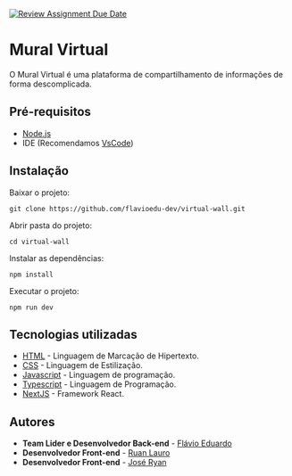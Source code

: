 [![Review Assignment Due Date](https://classroom.github.com/assets/deadline-readme-button-24ddc0f5d75046c5622901739e7c5dd533143b0c8e959d652212380cedb1ea36.svg)](https://classroom.github.com/a/U2l29CBO)

# Mural Virtual
O Mural Virtual é uma plataforma de compartilhamento de informações de forma descomplicada.

## Pré-requisitos
- [Node.js](https://nodejs.org/en)
- IDE (Recomendamos [VsCode](https://code.visualstudio.com/))

## Instalação
Baixar o projeto:
```
git clone https://github.com/flavioedu-dev/virtual-wall.git
```

Abrir pasta do projeto:
```
cd virtual-wall
```

Instalar as dependências:
```
npm install
```

Executar o projeto:
```
npm run dev 
```

## Tecnologias utilizadas
- [HTML](https://developer.mozilla.org/pt-BR/docs/Web/HTML) - Linguagem de Marcação de Hipertexto.
- [CSS](https://developer.mozilla.org/pt-BR/docs/Web/CSS) - Linguagem de Estilização.
- [Javascript](https://developer.mozilla.org/pt-BR/docs/Web/JavaScript) - Linguagem de programação.
- [Typescript](https://www.typescriptlang.org/) - Linguagem de Programação.
- [NextJS](https://nextjs.org/docs) - Framework React.

## Autores
- <b>Team Lider e Desenvolvedor Back-end</b> - [Flávio Eduardo](https://github.com/flavioedu-dev)
- <b>Desenvolvedor Front-end</b> - [Ruan Lauro](https://github.com/Ruan-Lauro)
- <b>Desenvolvedor Front-end</b> - [José Ryan](https://github.com/joseryandm)
